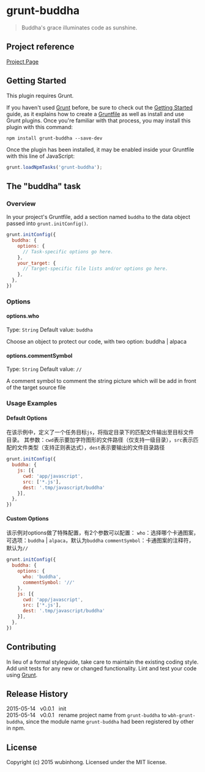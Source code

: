 # grunt-buddha

> Buddha\'s grace illuminates code as sunshine.

## Project reference
[Project Page](http://wubinhong.github.io/grunt-buddha)

## Getting Started
This plugin requires Grunt.

If you haven't used [Grunt](http://gruntjs.com/) before, be sure to check out the [Getting Started](http://gruntjs.com/getting-started) guide, as it explains how to create a [Gruntfile](http://gruntjs.com/sample-gruntfile) as well as install and use Grunt plugins. Once you're familiar with that process, you may install this plugin with this command:

```shell
npm install grunt-buddha --save-dev
```

Once the plugin has been installed, it may be enabled inside your Gruntfile with this line of JavaScript:

```js
grunt.loadNpmTasks('grunt-buddha');
```

## The "buddha" task

### Overview
In your project's Gruntfile, add a section named `buddha` to the data object passed into `grunt.initConfig()`.

```js
grunt.initConfig({
  buddha: {
    options: {
      // Task-specific options go here.
    },
    your_target: {
      // Target-specific file lists and/or options go here.
    },
  },
})
```

### Options

#### options.who
Type: `String`
Default value: `buddha`

Choose an object to protect our code, with two option: buddha | alpaca

#### options.commentSymbol
Type: `String`
Default value: `//`

A comment symbol to comment the string picture which will be add in front of the target source file

### Usage Examples

#### Default Options
在该示例中，定义了一个任务目标`js`，将指定目录下的匹配文件输出至目标文件目录。
其参数：`cwd`表示要加字符图形的文件路径（仅支持一级目录），`src`表示匹配的文件类型（支持正则表达式），`dest`表示要输出的文件目录路径

```js
grunt.initConfig({
  buddha: {
    js: [{
      cwd: 'app/javascript',
      src: ['*.js'],
      dest: '.tmp/javascript/buddha'
    }],
  },
})
```

#### Custom Options
该示例对options做了特殊配置，有2个参数可以配置：
`who`：选择哪个卡通图案，可选项：`buddha` | `alpaca`，默认为`buddha`
`commentSymbol`：卡通图案的注释符，默认为`//`

```js
grunt.initConfig({
  buddha: {
    options: {
      who: 'buddha',
      commentSymbol: '//'
    },
    js: [{
      cwd: 'app/javascript',
      src: ['*.js'],
      dest: '.tmp/javascript/buddha'
    }],
  },
})
```

## Contributing
In lieu of a formal styleguide, take care to maintain the existing coding style. Add unit tests for any new or changed functionality. Lint and test your code using [Grunt](http://gruntjs.com/).

## Release History
2015-05-14&nbsp;&nbsp;&nbsp;v0.0.1&nbsp;&nbsp;&nbsp;init<br>
2015-05-14&nbsp;&nbsp;&nbsp;v0.0.1&nbsp;&nbsp;&nbsp;rename project name from `grunt-buddha` to `wbh-grunt-buddha`, since the module name `grunt-buddha` had been registered by other in npm.

## License
Copyright (c) 2015 wubinhong. Licensed under the MIT license.
